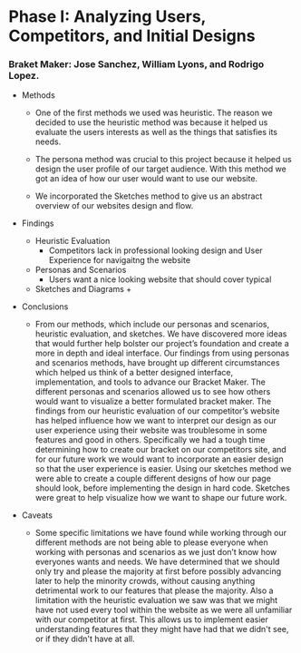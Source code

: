 # Phase I: Analyzing Users, Competitors, and Initial Designs

### Braket Maker: Jose Sanchez, William Lyons, and Rodrigo Lopez. 
+ Methods
  + One of the first methods we used was heuristic. The reason we decided to use the heuristic method was because it helped us evaluate the users interests as well as the things that satisfies its needs.

  + The persona method was crucial to this project because it helped us design the user profile of our target audience. With this method we got an idea of how our user would want to use our website.

  + We incorporated the Sketches method to give us an abstract overview of our websites design and flow. 

+ Findings
  + Heuristic Evaluation
    + Competitors lack in professional looking design and User Experience for navigaitng the website
  + Personas and Scenarios
    + Users want a nice looking website that should cover typical 
  + Sketches and Diagrams
    + 
+ Conclusions
  + From our methods, which include our personas and scenarios, heuristic evaluation, and sketches. We have discovered more ideas that would further help bolster our project’s foundation and create a more in depth and ideal interface. Our findings from using personas and scenarios methods, have brought up different circumstances which helped us think of a better designed interface, implementation, and tools to advance our Bracket Maker. The different personas and scenarios allowed us to see how others would want to visualize a better formulated bracket maker. The findings from our heuristic evaluation of our competitor’s website has helped influence how we want to interpret our design as our user experience using their website was troublesome in some features and good in others. Specifically we had a tough time determining how to create our bracket on our competitors site, and for our future work we would want to incorporate an easier design so that the user experience is easier. Using our sketches method we were able to create a couple different designs of how our page should look, before implementing the design in hard code. Sketches were great to help visualize how we want to shape our future work.
+ Caveats
  + Some specific limitations we have found while working through our different methods are not being able to please everyone when working with personas and scenarios as we just don’t know how everyones wants and needs. We have determined that we should only try and please the majority at first before possibly advancing later to help the minority crowds, without causing anything detrimental work to our features that please the majority. Also a limitation with the heuristic evaluation we saw was that we might have not used every tool within the website as we were all unfamiliar with our competitor at first. This allows us to implement easier understanding features that they might have had that we didn't see, or if they didn't have at all.
